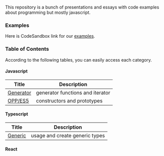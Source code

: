 This repository is a bunch of presentations and essays with code examples about programming but mostly javascript.

### Examples
Here is CodeSandbox link for our [examples](https://githubbox.com/HamaDevTeam/presentations).


### Table of  Contents
According to the following tables, you can easily access each category.

#### Javascript

|  Title | Description |
| ------------- | ------------- | 
| [Generator](https://github.com/HamaDevTeam/presentations/tree/master/JavaScript/Generator/generators) | generator functions and iterator |
| [OPP/ES5](https://github.com/HamaDevTeam/presentations/tree/master/JavaScript/OPP/ES5) | constructors and prototypes|


#### Typescript 

|  Title | Description |
| ------------- | ------------- |
| [Generic](https://github.com/HamaDevTeam/presentations/tree/master/TypeScript/generics) | usage and create generic types |


#### React